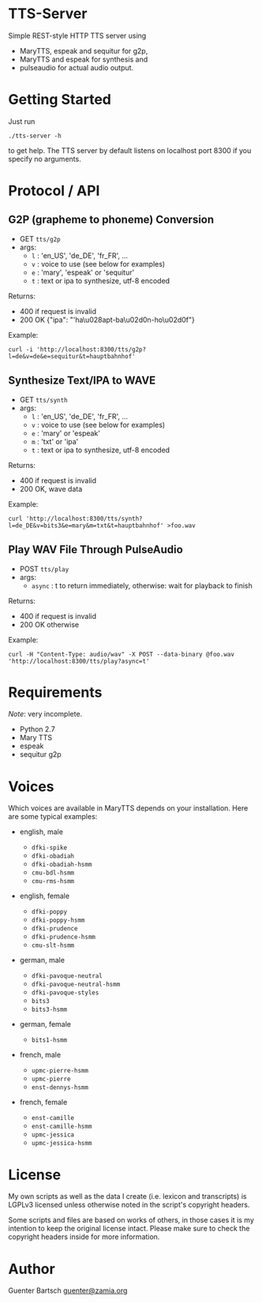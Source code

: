 # TTS-Server

Simple REST-style HTTP TTS server using

* MaryTTS, espeak and sequitur for g2p,
* MaryTTS and espeak for synthesis and
* pulseaudio for actual audio output.

Getting Started
===============

Just run

    ./tts-server -h

to get help. The TTS server by default listens on localhost port 8300 if you specify no arguments.

Protocol / API
==============

G2P (grapheme to phoneme) Conversion
------------------------------------

* GET `tts/g2p`
* args: 
  * `l`   : 'en\_US', 'de\_DE', 'fr\_FR', ...
  * `v`   : voice to use (see below for examples)
  * `e`   : 'mary', 'espeak' or 'sequitur'
  * `t`   : text or ipa to synthesize, utf-8 encoded

Returns: 

* 400 if request is invalid
* 200 OK {"ipa": "'ha\u028apt-ba\u02d0n-ho\u02d0f"}

Example:

    curl -i 'http://localhost:8300/tts/g2p?l=de&v=de&e=sequitur&t=hauptbahnhof'


Synthesize Text/IPA to WAVE
---------------------------

* GET `tts/synth`
* args: 
  * `l` : 'en\_US', 'de\_DE', 'fr\_FR', ...
  * `v` : voice to use (see below for examples)
  * `e` : 'mary' or 'espeak'
  * `m` : 'txt' or 'ipa' 
  * `t` : text or ipa to synthesize, utf-8 encoded

Returns: 

* 400 if request is invalid
* 200 OK, wave data

Example:

    curl 'http://localhost:8300/tts/synth?l=de_DE&v=bits3&e=mary&m=txt&t=hauptbahnhof' >foo.wav


Play WAV File Through PulseAudio
--------------------------------

* POST `tts/play`
* args: 
  * `async` : t to return immediately, otherwise: wait for playback to finish 

Returns: 

* 400 if request is invalid
* 200 OK otherwise

Example:

    curl -H "Content-Type: audio/wav" -X POST --data-binary @foo.wav 'http://localhost:8300/tts/play?async=t'


Requirements
============

*Note*: very incomplete.

* Python 2.7 
* Mary TTS
* espeak
* sequitur g2p

Voices
======

Which voices are available in MaryTTS depends on your installation. Here are some typical examples:

* english, male
  * `dfki-spike`
  * `dfki-obadiah`
  * `dfki-obadiah-hsmm`
  * `cmu-bdl-hsmm`
  * `cmu-rms-hsmm`
    
* english, female
  * `dfki-poppy`
  * `dfki-poppy-hsmm`
  * `dfki-prudence`
  * `dfki-prudence-hsmm`
  * `cmu-slt-hsmm`

* german, male
  * `dfki-pavoque-neutral`
  * `dfki-pavoque-neutral-hsmm`
  * `dfki-pavoque-styles`
  * `bits3`
  * `bits3-hsmm`

* german, female
  * `bits1-hsmm`

* french, male
  * `upmc-pierre-hsmm`
  * `upmc-pierre`
  * `enst-dennys-hsmm`

* french, female
  * `enst-camille`
  * `enst-camille-hsmm`
  * `upmc-jessica`
  * `upmc-jessica-hsmm`

License
=======

My own scripts as well as the data I create (i.e. lexicon and transcripts) is
LGPLv3 licensed unless otherwise noted in the script's copyright headers.

Some scripts and files are based on works of others, in those cases it is my
intention to keep the original license intact. Please make sure to check the
copyright headers inside for more information.

Author
======

Guenter Bartsch <guenter@zamia.org>

